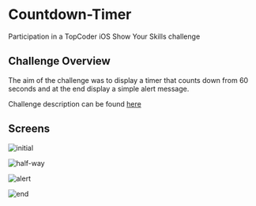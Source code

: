 # Countdown-Timer
Participation in a TopCoder iOS Show Your Skills challenge

Challenge Overview
------------------
The aim of the challenge was to display a timer that counts down from 60 seconds and at the end display a simple alert message.

Challenge description can be found [here](https://github.com/winter7621/FunSeries)

Screens
-------
![initial](./screenshots/initial.png)

![half-way](./screenshots/half.png)

![alert](./screenshots/alert.png)

![end](./screenshots/end.png)